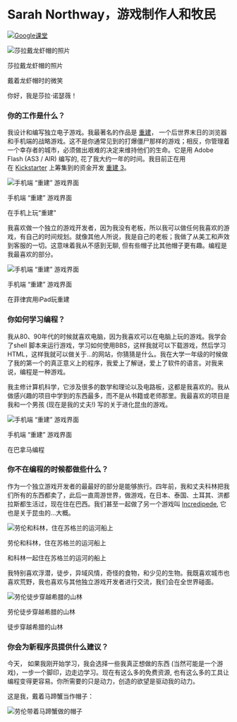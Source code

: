 # Sarah Northway，游戏制作人和牧民

[![](https://cdn.kastatic.org/images/google_classroom_logo_light_square_36.svg)Google课堂](https://zh.khanacademy.org/computing/computer-programming/meet-the-computing-professional-unit/meet-the-computing-professional/a/sarah-northway-game-maker-and-nomad)

![莎拉戴龙虾帽的照片](https://cdn.kastatic.org/ka-perseus-images/59164543e8f6388d79eed71e9ca7894bcd9edaf1.png)

莎拉戴龙虾帽的照片

戴着龙虾帽时的微笑

你好，我是莎拉·诺瑟薇！

### 你的工作是什么？

我设计和编写独立电子游戏。我最著名的作品是 [重建](http://rebuildgame.com/)， 一个后世界末日的浏览器和手机端的战略游戏。这不是你通常见到的打爆僵尸那样的游戏；相反，你管理着一个幸存者的城市，必须做出艰难的决定来维持他们的生命。它是用 Adobe Flash (AS3 / AIR) 编写的, 花了我大约一年的时间。我目前正在用在 [Kickstarter](http://www.kickstarter.com/projects/sarahnorthway/rebuild-gangs-of-deadsville) 上筹集到的资金开发 [重建 3](http://www.youtube.com/watch%EF%BC%9Fv=wquytk2aX_4)。

![手机端 “重建” 游戏界面](https://cdn.kastatic.org/ka-perseus-images/d6d3ebcbe245286a70a45168f644e87fca9e87d4.png)

手机端 “重建” 游戏界面

在手机上玩“重建”

我喜欢做一个独立的游戏开发者，因为我没有老板，所以我可以做任何我喜欢的游戏，有自己的时间规划。就像其他人所说，我是自己的老板；我做了从美工和声效到客服的一切。这意味着我从不感到无聊, 但有些帽子比其他帽子更有趣。编程是我最喜欢的部分。

![手机端 “重建” 游戏界面](https://cdn.kastatic.org/ka-perseus-images/341b05f057cf7852b6c4971f2a1d46aebc782b43.png)

手机端 “重建” 游戏界面

在菲律宾用iPad玩重建

### 你如何学习编程？

我从80、90年代的时候就喜欢电脑，因为我喜欢可以在电脑上玩的游戏。我学会了shell 脚本来运行游戏，学习如何使用BBS，这样我就可以下载游戏，然后学习 HTML，这样我就可以做关于...的网站，你猜猜是什么。我在大学一年级的时候做了我的第一个的真正意义上的程序，我爱上了解谜，爱上了软件的语言。对我来说，编程是一种游戏。

我主修计算机科学，它涉及很多的数学和理论以及电路板，这都是我喜欢的。我从做感兴趣的项目中学到的东西最多，而不是从书籍或老师那里。我最喜欢的项目是我和一个男孩 (现在是我的丈夫!) 写的关于进化昆虫的游戏。

![手机端 “重建” 游戏界面](https://cdn.kastatic.org/ka-perseus-images/fba8d0d31a8ab00ace40f899a7ce5a2901a9024a.png)

手机端 “重建” 游戏界面

在巴拿马编程

### 你不在编程的时候都做些什么？

作为一个独立游戏开发者的最最好的部分是能够旅行。四年前，我和丈夫科林把我们所有的东西都卖了，此后一直周游世界，做游戏，在日本、泰国、土耳其、洪都拉斯都生活过，现在住在巴西。我们甚至一起做了另一个游戏叫 [Incredipede](http://incredipede.com/), 它也是关于昆虫的...大概。

![劳伦和科林，住在苏格兰的运河船上](https://cdn.kastatic.org/ka-perseus-images/2f931bdf864be073d84fb3a0e3a16b660f933766.png)

劳伦和科林，住在苏格兰的运河船上

和科林一起住在苏格兰的运河的船上

我特别喜欢浮潜，徒步，异域风情，奇怪的食物，和少见的生物。我既喜欢城市也喜欢荒野，我也喜欢与其他独立游戏开发者进行交流，我们会在全世界碰面。

![劳伦徒步穿越希腊的山林](https://cdn.kastatic.org/ka-perseus-images/2c35c2fbd815e9cc24d722b415bb93f2e4a1d38f.png)

劳伦徒步穿越希腊的山林

徒步穿越希腊的山林

### 你会为新程序员提供什么建议？

今天， 如果我刚开始学习，我会选择一些我真正想做的东西 (当然可能是一个游戏)，一步一个脚印，边走边学习。现在有这么多的免费资源, 也有这么多的工具让编程变得更容易。你所需要的只是动力，创造的欲望是驱动我的动力。

这是我，戴着马蹄蟹当作帽子：

![劳伦带着马蹄蟹做的帽子](https://cdn.kastatic.org/ka-perseus-images/876e21c47b5d47be05b835b5ab0e6fc93b51f955.png)